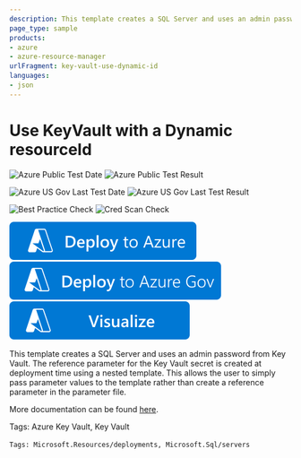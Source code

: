 ```yaml
---
description: This template creates a SQL Server and uses an admin password from Key Vault.  The reference parameter for the Key Vault secret is created at deployment time using a nested template.  This allows the user to simply pass parameter values to the template rather than create a reference parameter in the parameter file.
page_type: sample
products:
- azure
- azure-resource-manager
urlFragment: key-vault-use-dynamic-id
languages:
- json
---
```

# Use KeyVault with a Dynamic resourceId

![Azure Public Test Date](https://azurequickstartsservice.blob.core.windows.net/badges/quickstarts/microsoft.keyvault/key-vault-use-dynamic-id/PublicLastTestDate.svg)
![Azure Public Test Result](https://azurequickstartsservice.blob.core.windows.net/badges/quickstarts/microsoft.keyvault/key-vault-use-dynamic-id/PublicDeployment.svg)

![Azure US Gov Last Test Date](https://azurequickstartsservice.blob.core.windows.net/badges/quickstarts/microsoft.keyvault/key-vault-use-dynamic-id/FairfaxLastTestDate.svg)
![Azure US Gov Last Test Result](https://azurequickstartsservice.blob.core.windows.net/badges/quickstarts/microsoft.keyvault/key-vault-use-dynamic-id/FairfaxDeployment.svg)

![Best Practice Check](https://azurequickstartsservice.blob.core.windows.net/badges/quickstarts/microsoft.keyvault/key-vault-use-dynamic-id/BestPracticeResult.svg)
![Cred Scan Check](https://azurequickstartsservice.blob.core.windows.net/badges/quickstarts/microsoft.keyvault/key-vault-use-dynamic-id/CredScanResult.svg)

[![Deploy To Azure](https://raw.githubusercontent.com/Azure/azure-quickstart-templates/master/1-CONTRIBUTION-GUIDE/images/deploytoazure.svg?sanitize=true)](https://portal.azure.com/#create/Microsoft.Template/uri/https%3A%2F%2Fraw.githubusercontent.com%2FAzure%2Fazure-quickstart-templates%2Fmaster%2Fquickstarts%2Fmicrosoft.keyvault%2Fkey-vault-use-dynamic-id%2Fazuredeploy.json)
[![Deploy To Azure US Gov](https://raw.githubusercontent.com/Azure/azure-quickstart-templates/master/1-CONTRIBUTION-GUIDE/images/deploytoazuregov.svg?sanitize=true)](https://portal.azure.us/#create/Microsoft.Template/uri/https%3A%2F%2Fraw.githubusercontent.com%2FAzure%2Fazure-quickstart-templates%2Fmaster%2Fquickstarts%2Fmicrosoft.keyvault%2Fkey-vault-use-dynamic-id%2Fazuredeploy.json)
[![Visualize](https://raw.githubusercontent.com/Azure/azure-quickstart-templates/master/1-CONTRIBUTION-GUIDE/images/visualizebutton.svg?sanitize=true)](http://armviz.io/#/?load=https%3A%2F%2Fraw.githubusercontent.com%2FAzure%2Fazure-quickstart-templates%2Fmaster%2Fquickstarts%2Fmicrosoft.keyvault%2Fkey-vault-use-dynamic-id%2Fazuredeploy.json)

This template creates a SQL Server and uses an admin password from Key Vault.  The reference parameter for the Key Vault secret is created at deployment time using a nested template.  This allows the user to simply pass parameter values to the template rather than create a reference parameter in the parameter file.

More documentation can be found [here](https://learn.microsoft.com/azure/azure-resource-manager/resource-manager-keyvault-parameter).

Tags: Azure Key Vault, Key Vault

`Tags: Microsoft.Resources/deployments, Microsoft.Sql/servers`
